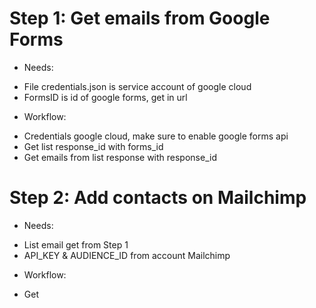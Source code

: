 # Step 1: Get emails from Google Forms
 * Needs:
 - File credentials.json is service account of google cloud
 - FormsID is id of google forms, get in url
 * Workflow:
 - Credentials google cloud, make sure to enable google forms api
 - Get list response_id with forms_id
 - Get emails from list response with response_id
 

 # Step 2: Add contacts on Mailchimp
 * Needs:
 - List email get from Step 1
 - API_KEY & AUDIENCE_ID from account Mailchimp
 * Workflow:
 - Get 